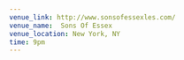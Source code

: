 ```yaml
---
venue_link: http://www.sonsofessexles.com/
venue_name:  Sons Of Essex
venue_location: New York, NY
time: 9pm
---
```

